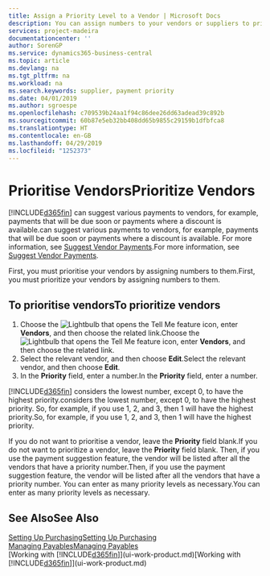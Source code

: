```yaml
---
title: Assign a Priority Level to a Vendor | Microsoft Docs
description: You can assign numbers to your vendors or suppliers to prioritise them and facilitate payment suggestions in Business Central.
services: project-madeira
documentationcenter: ''
author: SorenGP
ms.service: dynamics365-business-central
ms.topic: article
ms.devlang: na
ms.tgt_pltfrm: na
ms.workload: na
ms.search.keywords: supplier, payment priority
ms.date: 04/01/2019
ms.author: sgroespe
ms.openlocfilehash: c709539b24aa1f94c86dee26dd63adead39c892b
ms.sourcegitcommit: 60b87e5eb32bb408dd65b9855c29159b1dfbfca8
ms.translationtype: HT
ms.contentlocale: en-GB
ms.lasthandoff: 04/29/2019
ms.locfileid: "1252373"
---
```

# <a name="prioritize-vendors"></a><span data-ttu-id="fee25-103">Prioritise Vendors</span><span class="sxs-lookup"><span data-stu-id="fee25-103">Prioritize Vendors</span></span>
[!INCLUDE[d365fin](includes/d365fin_md.md)] <span data-ttu-id="fee25-104">can suggest various payments to vendors, for example, payments that will be due soon or payments where a discount is available.</span><span class="sxs-lookup"><span data-stu-id="fee25-104">can suggest various payments to vendors, for example, payments that will be due soon or payments where a discount is available.</span></span> <span data-ttu-id="fee25-105">For more information, see [Suggest Vendor Payments](payables-how-suggest-vendor-payments.md).</span><span class="sxs-lookup"><span data-stu-id="fee25-105">For more information, see [Suggest Vendor Payments](payables-how-suggest-vendor-payments.md).</span></span>

<span data-ttu-id="fee25-106">First, you must prioritise your vendors by assigning numbers to them.</span><span class="sxs-lookup"><span data-stu-id="fee25-106">First, you must prioritize your vendors by assigning numbers to them.</span></span>

## <a name="to-prioritize-vendors"></a><span data-ttu-id="fee25-107">To prioritise vendors</span><span class="sxs-lookup"><span data-stu-id="fee25-107">To prioritize vendors</span></span>
1. <span data-ttu-id="fee25-108">Choose the ![Lightbulb that opens the Tell Me feature](media/ui-search/search_small.png "Tell me what you want to do") icon, enter **Vendors**, and then choose the related link.</span><span class="sxs-lookup"><span data-stu-id="fee25-108">Choose the ![Lightbulb that opens the Tell Me feature](media/ui-search/search_small.png "Tell me what you want to do") icon, enter **Vendors**, and then choose the related link.</span></span>
2. <span data-ttu-id="fee25-109">Select the relevant vendor, and then choose **Edit**.</span><span class="sxs-lookup"><span data-stu-id="fee25-109">Select the relevant vendor, and then choose **Edit**.</span></span>
3. <span data-ttu-id="fee25-110">In the **Priority** field, enter a number.</span><span class="sxs-lookup"><span data-stu-id="fee25-110">In the **Priority** field, enter a number.</span></span>

[!INCLUDE[d365fin](includes/d365fin_md.md)] <span data-ttu-id="fee25-111">considers the lowest number, except 0, to have the highest priority.</span><span class="sxs-lookup"><span data-stu-id="fee25-111">considers the lowest number, except 0, to have the highest priority.</span></span> <span data-ttu-id="fee25-112">So, for example, if you use 1, 2, and 3, then 1 will have the highest priority.</span><span class="sxs-lookup"><span data-stu-id="fee25-112">So, for example, if you use 1, 2, and 3, then 1 will have the highest priority.</span></span>

<span data-ttu-id="fee25-113">If you do not want to prioritise a vendor, leave the **Priority** field blank.</span><span class="sxs-lookup"><span data-stu-id="fee25-113">If you do not want to prioritize a vendor, leave the **Priority** field blank.</span></span> <span data-ttu-id="fee25-114">Then, if you use the payment suggestion feature, the vendor will be listed after all the vendors that have a priority number.</span><span class="sxs-lookup"><span data-stu-id="fee25-114">Then, if you use the payment suggestion feature, the vendor will be listed after all the vendors that have a priority number.</span></span> <span data-ttu-id="fee25-115">You can enter as many priority levels as necessary.</span><span class="sxs-lookup"><span data-stu-id="fee25-115">You can enter as many priority levels as necessary.</span></span>

## <a name="see-also"></a><span data-ttu-id="fee25-116">See Also</span><span class="sxs-lookup"><span data-stu-id="fee25-116">See Also</span></span>
[<span data-ttu-id="fee25-117">Setting Up Purchasing</span><span class="sxs-lookup"><span data-stu-id="fee25-117">Setting Up Purchasing</span></span>](purchasing-setup-purchasing.md)  
[<span data-ttu-id="fee25-118">Managing Payables</span><span class="sxs-lookup"><span data-stu-id="fee25-118">Managing Payables</span></span>](payables-manage-payables.md)  
<span data-ttu-id="fee25-119">[Working with [!INCLUDE[d365fin](includes/d365fin_md.md)]](ui-work-product.md)</span><span class="sxs-lookup"><span data-stu-id="fee25-119">[Working with [!INCLUDE[d365fin](includes/d365fin_md.md)]](ui-work-product.md)</span></span>
